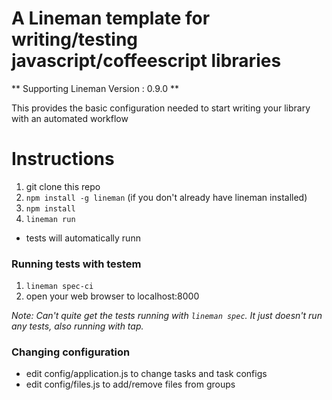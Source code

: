 # A Lineman template for writing/testing javascript/coffeescript libraries
** Supporting Lineman Version : 0.9.0 **

This provides the basic configuration needed to start writing your library with an automated workflow

# Instructions

1. git clone this repo
1. `npm install -g lineman` (if you don't already have lineman installed)
1. `npm install`
1. `lineman run`
  - tests will automatically runn

### Running tests with testem

1. `lineman spec-ci`
1. open your web browser to localhost:8000

*Note: Can't quite get the tests running with `lineman spec`.  It just doesn't run any tests, also running with tap.*

### Changing configuration

- edit config/application.js to change tasks and task configs
- edit config/files.js to add/remove files from groups
